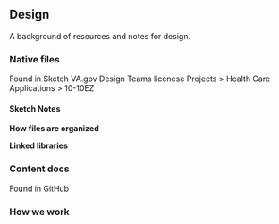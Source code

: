 ## Design 
A background of resources and notes for design.


### Native files
Found in Sketch VA.gov Design Teams licenese
Projects > Health Care Applications > 10-10EZ

#### Sketch Notes
**How files are organized**

**Linked libraries**



### Content docs
Found in GitHub


### How we work



